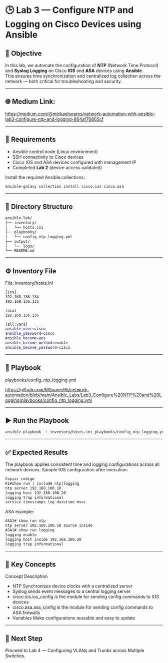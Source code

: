 # 🕒 Lab 3 — Configure NTP and Logging on Cisco Devices using Ansible

## 🎯 Objective
In this lab, we automate the configuration of **NTP** (Network Time Protocol) and **Syslog Logging** on Cisco **IOS** and **ASA** devices using **Ansible**.  
This ensures time synchronization and centralized log collection across the network — both critical for troubleshooting and security.

---

## 🌐 Medium Link: 
https://medium.com/@mickaelsoares/network-automation-with-ansible-lab3-configure-ntp-and-logging-864af70865cf

---


## 🧰 Requirements
- Ansible control node (Linux environment)
- SSH connectivity to Cisco devices
- Cisco IOS and ASA devices configured with management IP
- Completed **Lab 2** (device access validated)

Install the required Ansible collections:
```bash
ansible-galaxy collection install cisco.ios cisco.asa
```

---

## 📁 Directory Structure

```bash
ansible-lab/
├── inventory/
│   └── hosts.ini
├── playbooks/
│   └── config_ntp_logging.yml
├── output/
│   └── logs/
└── README.md
```

---

## ⚙️ Inventory File

File: inventory/hosts.ini

```bash
[ios]
192.168.136.134
192.168.136.135

[asa]
192.168.136.136

[all:vars]
ansible_user=cisco
ansible_password=cisco
ansible_become=yes
ansible_become_method=enable
ansible_become_password=cisco
```

---

## 🧠 Playbook 

playbooks/config_ntp_logging.yml

https://github.com/MSoares95/network-automation/blob/main/Ansible_Labs/Lab3_Configure%20NTP%20and%20Logging/playbooks/config_ntp_logging.yml

---

## ▶️ Run the Playbook
```bash
ansible-playbook -i inventory/hosts.ini playbooks/config_ntp_logging.yml
```
---

## ✅ Expected Results
The playbook applies consistent time and logging configurations across all network devices.
Sample IOS configuration after execution:

```bash
Copiar código
R1#show run | include ntp|logging
ntp server 192.168.100.10
logging host 192.168.100.20
logging trap informational
service timestamps log datetime msec
```
ASA example:

```bash
ASA1# show run ntp
ntp server 192.168.100.10 source inside
ASA1# show run logging
logging enable
logging host inside 192.168.100.20
logging trap informational
```
---

## 🧩 Key Concepts
Concept	Description
- NTP	Synchronizes device clocks with a centralized server
- Syslog sends event messages to a central logging server
- cisco.ios.ios_config is the module for sending config commands to IOS devices
- cisco.asa.asa_config is the module for sending config commands to ASA firewalls
- Variables	Make configurations reusable and easy to update

---

## 🚀 Next Step
Proceed to Lab 4 — Configuring VLANs and Trunks across Multiple Switches.
